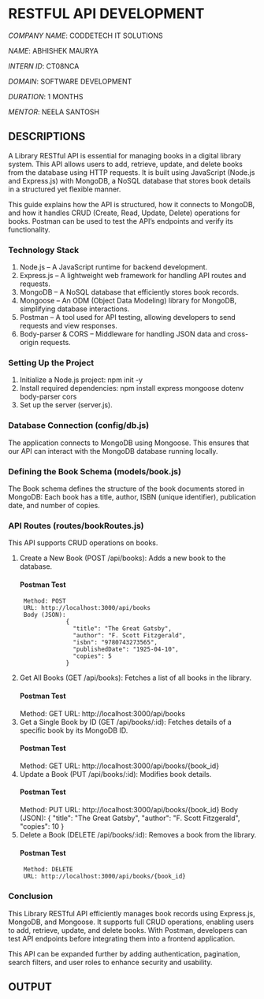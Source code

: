 # RESTFUL API DEVELOPMENT

*COMPANY NAME*: CODDETECH IT SOLUTIONS

*NAME*: ABHISHEK MAURYA

*INTERN ID*: CT08NCA

*DOMAIN*: SOFTWARE DEVELOPMENT

*DURATION*: 1 MONTHS

*MENTOR*: NEELA SANTOSH

## DESCRIPTIONS
A Library RESTful API is essential for managing books in a digital library system. This API allows users to add, retrieve, update, and delete books from the database using HTTP requests. It is built using JavaScript (Node.js and Express.js) with MongoDB, a NoSQL database that stores book details in a structured yet flexible manner.

This guide explains how the API is structured, how it connects to MongoDB, and how it handles CRUD (Create, Read, Update, Delete) operations for books. Postman can be used to test the API’s endpoints and verify its functionality.

### Technology Stack
1. Node.js – A JavaScript runtime for backend development.
2. Express.js – A lightweight web framework for handling API routes and requests.
3. MongoDB – A NoSQL database that efficiently stores book records.
4. Mongoose – An ODM (Object Data Modeling) library for MongoDB, simplifying database interactions.
5. Postman – A tool used for API testing, allowing developers to send requests and view responses.
6. Body-parser & CORS – Middleware for handling JSON data and cross-origin requests.

### Setting Up the Project
1. Initialize a Node.js project:
    npm init -y
2. Install required dependencies:
   npm install express mongoose dotenv body-parser cors
3. Set up the server (server.js).

### Database Connection (config/db.js)
The application connects to MongoDB using Mongoose. This ensures that our API can interact with the MongoDB database running locally.

### Defining the Book Schema (models/book.js)
The Book schema defines the structure of the book documents stored in MongoDB: Each book has a title, author, ISBN (unique identifier), publication date, and number of copies.

### API Routes (routes/bookRoutes.js)
This API supports CRUD operations on books.

1. Create a New Book (POST /api/books): Adds a new book to the database.
    #### Postman Test
        Method: POST
        URL: http://localhost:3000/api/books
        Body (JSON):
                    {
                      "title": "The Great Gatsby",
                      "author": "F. Scott Fitzgerald",
                      "isbn": "9780743273565",
                      "publishedDate": "1925-04-10",
                      "copies": 5
                    }
2. Get All Books (GET /api/books): Fetches a list of all books in the library.
   #### Postman Test
      Method: GET
      URL: http://localhost:3000/api/books
3. Get a Single Book by ID (GET /api/books/:id): Fetches details of a specific book by its MongoDB ID.
   #### Postman Test
      Method: GET
      URL: http://localhost:3000/api/books/{book_id}
4. Update a Book (PUT /api/books/:id): Modifies book details.
   #### Postman Test
      Method: PUT
      URL: http://localhost:3000/api/books/{book_id}
      Body (JSON):
                  {
                    "title": "The Great Gatsby",
                    "author": "F. Scott Fitzgerald",
                    "copies": 10
                  }
5. Delete a Book (DELETE /api/books/:id): Removes a book from the library.
   #### Postman Test
        Method: DELETE
        URL: http://localhost:3000/api/books/{book_id}
### Conclusion
This Library RESTful API efficiently manages book records using Express.js, MongoDB, and Mongoose. It supports full CRUD operations, enabling users to add, retrieve, update, and delete books. With Postman, developers can test API endpoints before integrating them into a frontend application.

This API can be expanded further by adding authentication, pagination, search filters, and user roles to enhance security and usability.

## OUTPUT


